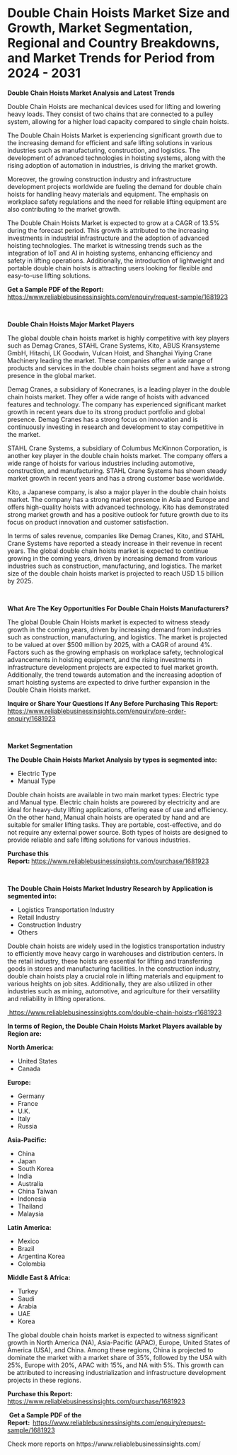 <p><h1>Double Chain Hoists Market Size and Growth, Market Segmentation, Regional and Country Breakdowns, and Market Trends for Period from 2024 -  2031</h1></p><p><strong>Double Chain Hoists Market Analysis and Latest Trends</strong></p>
<p><p>Double Chain Hoists are mechanical devices used for lifting and lowering heavy loads. They consist of two chains that are connected to a pulley system, allowing for a higher load capacity compared to single chain hoists.</p><p>The Double Chain Hoists Market is experiencing significant growth due to the increasing demand for efficient and safe lifting solutions in various industries such as manufacturing, construction, and logistics. The development of advanced technologies in hoisting systems, along with the rising adoption of automation in industries, is driving the market growth.</p><p>Moreover, the growing construction industry and infrastructure development projects worldwide are fueling the demand for double chain hoists for handling heavy materials and equipment. The emphasis on workplace safety regulations and the need for reliable lifting equipment are also contributing to the market growth.</p><p>The Double Chain Hoists Market is expected to grow at a CAGR of 13.5% during the forecast period. This growth is attributed to the increasing investments in industrial infrastructure and the adoption of advanced hoisting technologies. The market is witnessing trends such as the integration of IoT and AI in hoisting systems, enhancing efficiency and safety in lifting operations. Additionally, the introduction of lightweight and portable double chain hoists is attracting users looking for flexible and easy-to-use lifting solutions.</p></p>
<p><strong>Get a Sample PDF of the Report:&nbsp;</strong> <a href="https://www.reliablebusinessinsights.com/enquiry/request-sample/1681923">https://www.reliablebusinessinsights.com/enquiry/request-sample/1681923</a></p>
<p>&nbsp;</p>
<p><strong>Double Chain Hoists Major Market Players</strong></p>
<p><p>The global double chain hoists market is highly competitive with key players such as Demag Cranes, STAHL Crane Systems, Kito, ABUS Kransysteme GmbH, Hitachi, LK Goodwin, Vulcan Hoist, and Shanghai Yiying Crane Machinery leading the market. These companies offer a wide range of products and services in the double chain hoists segment and have a strong presence in the global market.</p><p>Demag Cranes, a subsidiary of Konecranes, is a leading player in the double chain hoists market. They offer a wide range of hoists with advanced features and technology. The company has experienced significant market growth in recent years due to its strong product portfolio and global presence. Demag Cranes has a strong focus on innovation and is continuously investing in research and development to stay competitive in the market.</p><p>STAHL Crane Systems, a subsidiary of Columbus McKinnon Corporation, is another key player in the double chain hoists market. The company offers a wide range of hoists for various industries including automotive, construction, and manufacturing. STAHL Crane Systems has shown steady market growth in recent years and has a strong customer base worldwide.</p><p>Kito, a Japanese company, is also a major player in the double chain hoists market. The company has a strong market presence in Asia and Europe and offers high-quality hoists with advanced technology. Kito has demonstrated strong market growth and has a positive outlook for future growth due to its focus on product innovation and customer satisfaction.</p><p>In terms of sales revenue, companies like Demag Cranes, Kito, and STAHL Crane Systems have reported a steady increase in their revenue in recent years. The global double chain hoists market is expected to continue growing in the coming years, driven by increasing demand from various industries such as construction, manufacturing, and logistics. The market size of the double chain hoists market is projected to reach USD 1.5 billion by 2025.</p></p>
<p>&nbsp;</p>
<p><strong>What Are The Key Opportunities For Double Chain Hoists Manufacturers?</strong></p>
<p><p>The global Double Chain Hoists market is expected to witness steady growth in the coming years, driven by increasing demand from industries such as construction, manufacturing, and logistics. The market is projected to be valued at over $500 million by 2025, with a CAGR of around 4%. Factors such as the growing emphasis on workplace safety, technological advancements in hoisting equipment, and the rising investments in infrastructure development projects are expected to fuel market growth. Additionally, the trend towards automation and the increasing adoption of smart hoisting systems are expected to drive further expansion in the Double Chain Hoists market.</p></p>
<p><strong>Inquire or Share Your Questions If Any Before Purchasing This Report:</strong> <a href="https://www.reliablebusinessinsights.com/enquiry/pre-order-enquiry/1681923">https://www.reliablebusinessinsights.com/enquiry/pre-order-enquiry/1681923</a></p>
<p>&nbsp;</p>
<p><strong>Market Segmentation</strong></p>
<p><strong>The Double Chain Hoists Market Analysis by types is segmented into:</strong></p>
<p><ul><li>Electric Type</li><li>Manual Type</li></ul></p>
<p><p>Double chain hoists are available in two main market types: Electric type and Manual type. Electric chain hoists are powered by electricity and are ideal for heavy-duty lifting applications, offering ease of use and efficiency. On the other hand, Manual chain hoists are operated by hand and are suitable for smaller lifting tasks. They are portable, cost-effective, and do not require any external power source. Both types of hoists are designed to provide reliable and safe lifting solutions for various industries.</p></p>
<p><strong>Purchase this Report:&nbsp;</strong><a href="https://www.reliablebusinessinsights.com/purchase/1681923">https://www.reliablebusinessinsights.com/purchase/1681923</a></p>
<p>&nbsp;</p>
<p><strong>The Double Chain Hoists Market Industry Research by Application is segmented into:</strong></p>
<p><ul><li>Logistics Transportation Industry</li><li>Retail Industry</li><li>Construction Industry</li><li>Others</li></ul></p>
<p><p>Double chain hoists are widely used in the logistics transportation industry to efficiently move heavy cargo in warehouses and distribution centers. In the retail industry, these hoists are essential for lifting and transferring goods in stores and manufacturing facilities. In the construction industry, double chain hoists play a crucial role in lifting materials and equipment to various heights on job sites. Additionally, they are also utilized in other industries such as mining, automotive, and agriculture for their versatility and reliability in lifting operations.</p></p>
<p><a href="https://www.reliablebusinessinsights.com/double-chain-hoists-r1681923">&nbsp;https://www.reliablebusinessinsights.com/double-chain-hoists-r1681923</a></p>
<p><strong>In terms of Region, the Double Chain Hoists Market Players available by Region are:</strong></p>
<p>
    <p> <strong> North America: </strong>
        <ul>
            <li>United States</li>
            <li>Canada</li>
        </ul>
        </p> 
    <p> <strong> Europe: </strong>
        <ul>
            <li>Germany</li>
            <li>France</li>
            <li>U.K.</li>
            <li>Italy</li>
            <li>Russia</li>
        </ul>
        </p> 
    <p> <strong> Asia-Pacific: </strong>
        <ul>
            <li>China</li>
            <li>Japan</li>
            <li>South Korea</li>
            <li>India</li>
            <li>Australia</li>
            <li>China Taiwan</li>
            <li>Indonesia</li>
            <li>Thailand</li>
            <li>Malaysia</li>
        </ul>
        </p> 
    <p> <strong> Latin America: </strong>
        <ul>
            <li>Mexico</li>
            <li>Brazil</li>
            <li>Argentina Korea</li>
            <li>Colombia</li>
        </ul>
        </p> 
    <p> <strong> Middle East & Africa: </strong>
        <ul>
            <li>Turkey</li>
            <li>Saudi</li>
            <li>Arabia</li>
            <li>UAE</li>
            <li>Korea</li>
        </ul>
    </p>
    </p>
<p><p>The global double chain hoists market is expected to witness significant growth in North America (NA), Asia-Pacific (APAC), Europe, United States of America (USA), and China. Among these regions, China is projected to dominate the market with a market share of 35%, followed by the USA with 25%, Europe with 20%, APAC with 15%, and NA with 5%. This growth can be attributed to increasing industrialization and infrastructure development projects in these regions.</p></p>
<p><strong>Purchase this Report: </strong><a href="https://www.reliablebusinessinsights.com/purchase/1681923">https://www.reliablebusinessinsights.com/purchase/1681923</a></p>
<p>&nbsp;<strong>Get a Sample PDF of the Report:&nbsp;&nbsp;</strong><a href="https://www.reliablebusinessinsights.com/enquiry/request-sample/1681923">https://www.reliablebusinessinsights.com/enquiry/request-sample/1681923</a></p>
<p><strong></strong></p>
<p>Check more reports on https://www.reliablebusinessinsights.com/</p>